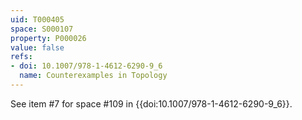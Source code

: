 ```yaml
---
uid: T000405
space: S000107
property: P000026
value: false
refs:
- doi: 10.1007/978-1-4612-6290-9_6
  name: Counterexamples in Topology
---
```


See item #7 for space #109 in {{doi:10.1007/978-1-4612-6290-9_6}}.
